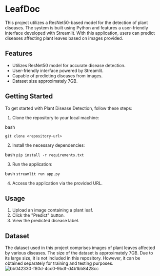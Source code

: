 # LeafDoc
This project utilizes a ResNet50-based model for the detection of plant diseases. The system is built using Python and features a user-friendly interface developed with Streamlit. With this application, users can predict diseases affecting plant leaves based on images provided.

Features
--------

*   Utilizes ResNet50 model for accurate disease detection.
*   User-friendly interface powered by Streamlit.
*   Capable of predicting diseases from images.
*   Dataset size approximately 7GB.

Getting Started
---------------

To get started with Plant Disease Detection, follow these steps:

1.  Clone the repository to your local machine:

bash

`git clone <repository-url>`

2.  Install the necessary dependencies:

bash
`pip install -r requirements.txt`

3.  Run the application:

bash
`streamlit run app.py`

4.  Access the application via the provided URL.

Usage
-----

1.  Upload an image containing a plant leaf.
2.  Click the "Predict" button.
3.  View the predicted disease label.

Dataset
-------

The dataset used in this project comprises images of plant leaves affected by various diseases. The size of the dataset is approximately 7GB. Due to its large size, it is not included in this repository. However, it can be obtained separately for training and testing purposes.
![bb042330-f80d-4cc0-9bdf-d4b1bb8428cc](https://github.com/sriramvarma09/PlantDiseaseDetection/assets/86653234/144e40f4-c34b-4ef5-a54a-169306888d50)
